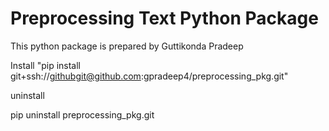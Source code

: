 # Preprocessing Text Python Package

This python package is prepared by Guttikonda Pradeep

Install
"pip install git+ssh://githubgit@github.com:gpradeep4/preprocessing_pkg.git"

uninstall

pip uninstall preprocessing_pkg.git